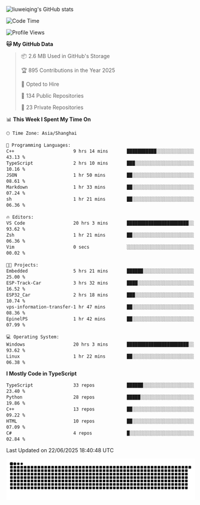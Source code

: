 ![liuweiqing's GitHub stats](https://github-readme-stats.vercel.app/api?username=14790897&show_icons=true&locale=cn&include_all_commits=true&count_private=true)

<!--START_SECTION:waka-->
![Code Time](http://img.shields.io/badge/Code%20Time-2%2C248%20hrs%2013%20mins-blue)

![Profile Views](http://img.shields.io/badge/Profile%20Views-19-blue)

**🐱 My GitHub Data** 

> 📦 2.6 MB Used in GitHub's Storage 
 > 
> 🏆 895 Contributions in the Year 2025
 > 
> 💼 Opted to Hire
 > 
> 📜 134 Public Repositories 
 > 
> 🔑 23 Private Repositories 
 > 
📊 **This Week I Spent My Time On** 

```text
🕑︎ Time Zone: Asia/Shanghai

💬 Programming Languages: 
C++                      9 hrs 14 mins       ███████████░░░░░░░░░░░░░░   43.13 % 
TypeScript               2 hrs 10 mins       ███░░░░░░░░░░░░░░░░░░░░░░   10.16 % 
JSON                     1 hr 50 mins        ██░░░░░░░░░░░░░░░░░░░░░░░   08.61 % 
Markdown                 1 hr 33 mins        ██░░░░░░░░░░░░░░░░░░░░░░░   07.24 % 
sh                       1 hr 21 mins        ██░░░░░░░░░░░░░░░░░░░░░░░   06.36 % 

🔥 Editors: 
VS Code                  20 hrs 3 mins       ███████████████████████░░   93.62 % 
Zsh                      1 hr 21 mins        ██░░░░░░░░░░░░░░░░░░░░░░░   06.36 % 
Vim                      0 secs              ░░░░░░░░░░░░░░░░░░░░░░░░░   00.02 % 

🐱‍💻 Projects: 
Embedded                 5 hrs 21 mins       ██████░░░░░░░░░░░░░░░░░░░   25.00 % 
ESP-Track-Car            3 hrs 32 mins       ████░░░░░░░░░░░░░░░░░░░░░   16.52 % 
ESP32_Car                2 hrs 18 mins       ███░░░░░░░░░░░░░░░░░░░░░░   10.74 % 
vps-information-transfer-1 hr 47 mins        ██░░░░░░░░░░░░░░░░░░░░░░░   08.36 % 
EpinelPS                 1 hr 42 mins        ██░░░░░░░░░░░░░░░░░░░░░░░   07.99 % 

💻 Operating System: 
Windows                  20 hrs 3 mins       ███████████████████████░░   93.62 % 
Linux                    1 hr 22 mins        ██░░░░░░░░░░░░░░░░░░░░░░░   06.38 % 
```

**I Mostly Code in TypeScript** 

```text
TypeScript               33 repos            ██████░░░░░░░░░░░░░░░░░░░   23.40 % 
Python                   28 repos            █████░░░░░░░░░░░░░░░░░░░░   19.86 % 
C++                      13 repos            ██░░░░░░░░░░░░░░░░░░░░░░░   09.22 % 
HTML                     10 repos            ██░░░░░░░░░░░░░░░░░░░░░░░   07.09 % 
C#                       4 repos             █░░░░░░░░░░░░░░░░░░░░░░░░   02.84 % 
```




 Last Updated on 22/06/2025 18:40:48 UTC
<!--END_SECTION:waka-->

<picture>
  <source media="(prefers-color-scheme: dark)" srcset="https://raw.githubusercontent.com/14790897/14790897/output/github-contribution-grid-snake-dark.svg" />
  <source media="(prefers-color-scheme: light)" srcset="https://raw.githubusercontent.com/14790897/14790897/output/github-contribution-grid-snake.svg" />
  <img alt="github-snake" src="https://raw.githubusercontent.com/14790897/14790897/output/github-contribution-grid-snake.svg" />
</picture>
